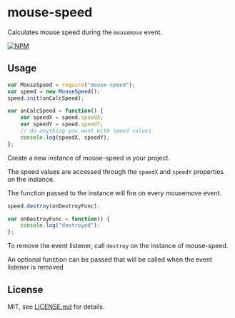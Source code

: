 # mouse-speed

Calculates mouse speed during the `mousemove` event.

[![NPM](https://nodei.co/npm/mouse-speed.png)](https://nodei.co/npm/mouse-speed/)

## Usage

```js
var MouseSpeed = require("mouse-speed");
var speed = new MouseSpeed();
speed.init(onCalcSpeed);

var onCalcSpeed = function() {
    var speedX = speed.speedX;
    var speedY = speed.speedY;
    // do anything you want with speed values
    console.log(speedX, speedY);
};
```

Create a new instance of mouse-speed in your project.

The speed values are accessed through the `speedX` and `speedY` properties on the instance.

The function passed to the instance will fire on every mousemove event.

```js
speed.destroy(onDestroyFunc);

var onDestroyFunc = function() {
    console.log("destroyed");
};
```

To remove the event listener, call `destroy` on the instance of mouse-speed.

An optional function can be passed that will be called when the event listener is removed

## License

MIT, see [LICENSE.md](http://github.com/processprocess/mouse-speed/blob/master/LICENSE.md) for details.
